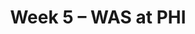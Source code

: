---
layout: game
title: Week 5 – WAS at PHI
season: 2003
game_id: 2003_05_WAS_PHI
away_team: WAS
home_team: PHI
---